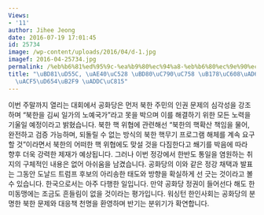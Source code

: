 ```yaml
---
Views:
- '11'
author: Jihee Jeong
date: 2016-07-19 17:01:45
id: 25734
image: /wp-content/uploads/2016/04/d-1.jpg
imagef: 2016-04-25734.jpg
permalink: /%eb%b6%81%ed%95%9c-%ea%b9%80%ec%94%a8-%eb%b6%80%ec%9e%90%ec%9d%98-%eb%85%b8%ec%98%88%ea%b5%ad%ea%b0%80%ea%b3%b5%ed%99%94%eb%8b%b9-%ea%b7%9c%ec%a0%95/
title: "\uBD81\uD55C, \uAE40\uC528 \uBD80\uC790\uC758 \uB178\uC608\uAD6D\uAC00\u2026\
  \uACF5\uD654\uB2F9 \uADDC\uC815"
---
```


이번 주말까지 열리는 대회에서 공화당은 먼저 북한 주민의 인권 문제의 심각성을 강조하며 “북한을 김씨 일가의 노예국가”라고 못을 박으며 이를 해결하기 위한 모든 노력을 기울일 예정이라고 밝혔습니다. 북한 핵 위협에 관련해선 “북한의 핵확산 책임을 물어, 완전하고 검증 가능하며, 되돌릴 수 없는 방식의 북한 핵무기 프로그램 해체를 계속 요구할 것”이라면서 북한의 어떠한 핵 위협에도 맞설 것을 다짐한다고 쐐기를 박음에 따라 향후 더욱 강력한 제재가 예상됩니다. 그러나 이번 정강에서 한반도 통일을 염원하는 취지의 구체적인 내용은 없어 아쉬움을 남겼습니다. 공화당의 이와 같은 정강 채택과 발표는 그동안 도날드 트럼프 후보의 아리송한 태도와 방향을 확실하게 선 긋는 것이라고 볼 수 있습니다. 한국으로서는 아주 다행한 일입니다. 만약 공화당 정권이 들어선다 해도 한미동맹에는 조금도 흔들림이 없을 것이라는 평가입니다. 워싱턴 한인사회는 공화당의 분명한 북한 문제와 대응책 천명을 환영하며 반기는 분위기가 확연합니다.